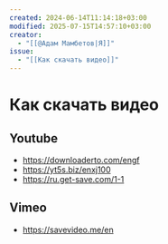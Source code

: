 ```yaml
---
created: 2024-06-14T11:14:18+03:00
modified: 2025-07-15T14:57:10+03:00
creator:
  - "[[@Адам Мамбетов|Я]]"
issue:
  - "[[Как скачать видео]]"
---
```


# Как скачать видео

## Youtube

 - https://downloaderto.com/engf
 - https://yt5s.biz/enxj100
 - https://ru.get-save.com/1-1

## Vimeo

 - https://savevideo.me/en
